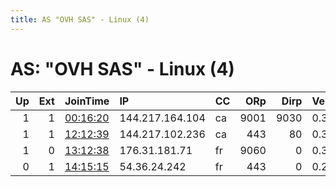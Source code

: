 ```yaml
---
title: AS "OVH SAS" - Linux (4)
---
```


# AS: "OVH SAS" - Linux (4)

|   Up |   Ext | JoinTime                                                                                   | IP              | CC   |   ORp |   Dirp | Version   | Contact   | Nickname   |   eFamMembers |
|-----:|------:|:-------------------------------------------------------------------------------------------|:----------------|:-----|------:|-------:|:----------|:----------|:-----------|--------------:|
|    1 |     1 | [00:16:20](https://atlas.torproject.org/#details/AFC3AB6676EF6A28927FA8531504BA73A7961AAE) | 144.217.164.104 | ca   |  9001 |   9030 | 0.3.2.9   | None      | Ms3cTOR1   |             1 |
|    1 |     1 | [12:12:39](https://atlas.torproject.org/#details/C2DFAA900D4003AA56CF46D2427FBCED6E0BC553) | 144.217.102.236 | ca   |   443 |     80 | 0.3.0.10  | None      | Yesihack   |             1 |
|    1 |     0 | [13:12:38](https://atlas.torproject.org/#details/AC153580D1DE33051AFC975C7108BCD31CBBC9A1) | 176.31.181.71   | fr   |  9060 |      0 | 0.3.2.9   | None      | spaghetti2 |             1 |
|    0 |     1 | [14:15:15](https://atlas.torproject.org/#details/C2C431FA840D213623CD94F86E92DF0015400E9A) | 54.36.24.242    | fr   |   443 |      0 | 0.2.5.16  | None      | f2018      |             1 |
